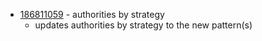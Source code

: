 - [186811059](https://www.pivotaltracker.com/story/show/186811059) - authorities by strategy
    - updates authorities by strategy to the new pattern(s)

